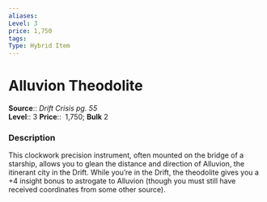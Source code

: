 ```yaml
---
aliases: 
Level: 3
price: 1,750
tags: 
Type: Hybrid Item
---
```


# Alluvion Theodolite

**Source**:: _Drift Crisis pg. 55_  
**Level**:: 3
**Price**::  1,750; **Bulk** 2

### Description

This clockwork precision instrument, often mounted on the bridge of a starship, allows you to glean the distance and direction of Alluvion, the itinerant city in the Drift. While you’re in the Drift, the theodolite gives you a +4 insight bonus to astrogate to Alluvion (though you must still have received coordinates from some other source).
